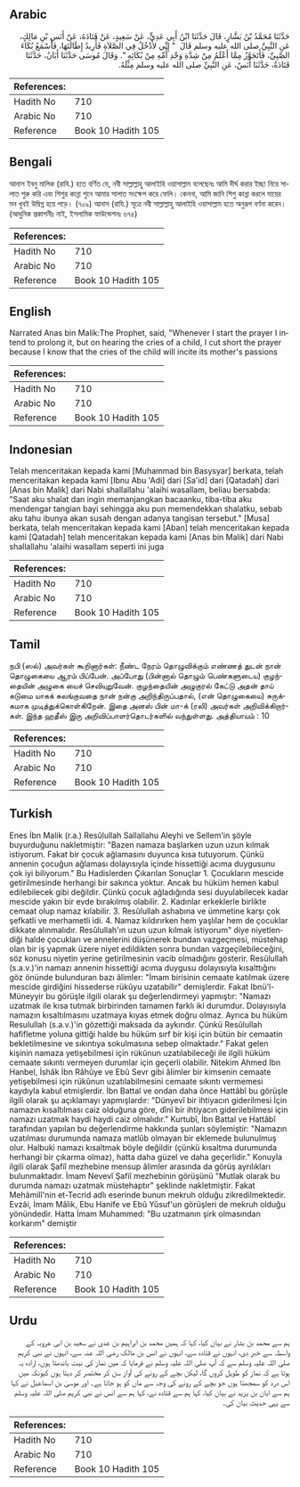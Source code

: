 ## Arabic


<div dir="rtl" lang="ar" style={{fontSize:'larger',backgroundColor:'#f8f9fa',padding:20}}>
حَدَّثَنَا مُحَمَّدُ بْنُ بَشَّارٍ، قَالَ حَدَّثَنَا ابْنُ أَبِي عَدِيٍّ، عَنْ سَعِيدٍ، عَنْ قَتَادَةَ، عَنْ أَنَسِ بْنِ مَالِكٍ، عَنِ النَّبِيِّ صلى الله عليه وسلم قَالَ ‏ "‏ إِنِّي لأَدْخُلُ فِي الصَّلاَةِ فَأُرِيدُ إِطَالَتَهَا، فَأَسْمَعُ بُكَاءَ الصَّبِيِّ، فَأَتَجَوَّزُ مِمَّا أَعْلَمُ مِنْ شِدَّةِ وَجْدِ أُمِّهِ مِنْ بُكَائِهِ ‏"‏‏.‏ وَقَالَ مُوسَى حَدَّثَنَا أَبَانُ، حَدَّثَنَا قَتَادَةُ، حَدَّثَنَا أَنَسٌ، عَنِ النَّبِيِّ صلى الله عليه وسلم مِثْلَهُ‏.‏
</div>
<div style={{backgroundColor:'#f8f9fa',padding:20, marginBottom: 10}}><table> <thead> <tr> <th>References:</th> <th></th> </tr> </thead> <tbody><tr><td>Hadith No</td><td>710</td></tr><tr><td>Arabic No</td><td>710</td></tr><tr><td>Reference</td><td>Book 10 Hadith 105</td></tr></tbody></table></div>

## Bengali


<div dir="ltr" lang="bn" style={{fontSize:'larger',backgroundColor:'#f8f9fa',padding:20}}>
আনাস ইবনু মালিক (রাযি.) হতে বর্ণিত যে, নবী সাল্লাল্লাহু আলাইহি ওয়াসাল্লাম বলেছেনঃ আমি দীর্ঘ করার ইচ্ছা নিয়ে সালাত শুরু করি এবং শিশুর কান্না শুনে আমার সালাত সংক্ষেপ করে ফেলি। কেননা, আমি জানি শিশু কান্না করলে মায়ের মন খুবই উদ্বিগ্ন হয়ে পড়ে। (৭০৯) আনাস (রাযি.) সূত্রে নবী সাল্লাল্লাহু আলাইহি ওয়াসাল্লাম হতে অনুরূপ বর্ণনা করেন। (আধুনিক প্রকাশনীঃ নাই, ইসলামিক ফাউন্ডেশনঃ ৬৭৫)
</div>
<div style={{backgroundColor:'#f8f9fa',padding:20, marginBottom: 10}}><table> <thead> <tr> <th>References:</th> <th></th> </tr> </thead> <tbody><tr><td>Hadith No</td><td>710</td></tr><tr><td>Arabic No</td><td>710</td></tr><tr><td>Reference</td><td>Book 10 Hadith 105</td></tr></tbody></table></div>

## English


<div dir="ltr" lang="en" style={{fontSize:'larger',backgroundColor:'#f8f9fa',padding:20}}>
Narrated Anas bin Malik:The Prophet, said, "Whenever I start the prayer I intend to prolong it, but on hearing the cries of a child, I cut short the prayer because I know that the cries of the child will incite its mother's passions
</div>
<div style={{backgroundColor:'#f8f9fa',padding:20, marginBottom: 10}}><table> <thead> <tr> <th>References:</th> <th></th> </tr> </thead> <tbody><tr><td>Hadith No</td><td>710</td></tr><tr><td>Arabic No</td><td>710</td></tr><tr><td>Reference</td><td>Book 10 Hadith 105</td></tr></tbody></table></div>

## Indonesian


<div dir="ltr" lang="id" style={{fontSize:'larger',backgroundColor:'#f8f9fa',padding:20}}>
Telah menceritakan kepada kami [Muhammad bin Basysyar] berkata, telah menceritakan kepada kami [Ibnu Abu 'Adi] dari [Sa'id] dari [Qatadah] dari [Anas bin Malik] dari Nabi shallallahu 'alaihi wasallam, beliau bersabda: "Saat aku shalat dan ingin memanjangkan bacaanku, tiba-tiba aku mendengar tangian bayi sehingga aku pun memendekkan shalatku, sebab aku tahu ibunya akan susah dengan adanya tangisan tersebut." [Musa] berkata, telah menceritakan kepada kami [Aban] telah menceritakan kepada kami [Qatadah] telah menceritakan kepada kami [Anas bin Malik] dari Nabi shallallahu 'alaihi wasallam seperti ini juga
</div>
<div style={{backgroundColor:'#f8f9fa',padding:20, marginBottom: 10}}><table> <thead> <tr> <th>References:</th> <th></th> </tr> </thead> <tbody><tr><td>Hadith No</td><td>710</td></tr><tr><td>Arabic No</td><td>710</td></tr><tr><td>Reference</td><td>Book 10 Hadith 105</td></tr></tbody></table></div>

## Tamil


<div dir="ltr" lang="ta" style={{fontSize:'larger',backgroundColor:'#f8f9fa',padding:20}}>
நபி (ஸல்) அவர்கள் கூறினார்கள்: நீண்ட நேரம் தொழுவிக்கும் எண்ணத் துடன் நான் தொழுகையை ஆரம் பிப்பேன். அப்போது (பின்னால் தொழும் பெண்களுடைய) குழந்தையின் அழுகை யைச் செவியுறுவேன். குழந்தையின் அழுகுரல் கேட்டு அதன் தாய் கடுமை யாகக் கலங்குவதை நான் நன்கு அறிந்திருப்பதால், (என் தொழுகையை) சுருக்கமாக முடித்துக்கொள்கிறேன். இதை அனஸ் பின் மா-க் (ரலி) அவர்கள் அறிவிக்கிறார்கள். இந்த ஹதீஸ் இரு அறிவிப்பாளர்தொடர்களில் வந்துள்ளது. அத்தியாயம் : 10
</div>
<div style={{backgroundColor:'#f8f9fa',padding:20, marginBottom: 10}}><table> <thead> <tr> <th>References:</th> <th></th> </tr> </thead> <tbody><tr><td>Hadith No</td><td>710</td></tr><tr><td>Arabic No</td><td>710</td></tr><tr><td>Reference</td><td>Book 10 Hadith 105</td></tr></tbody></table></div>

## Turkish


<div dir="ltr" lang="tr" style={{fontSize:'larger',backgroundColor:'#f8f9fa',padding:20}}>
Enes İbn Malik (r.a.) Resûlullah Sallallahu Aleyhi ve Sellem'in şöyle buyurduğunu nakletmiştir: "Bazen namaza başlarken uzun uzun kılmak istiyorum. Fakat bir çocuk ağlamasını duyunca kısa tutuyorum. Çünkü annenin çocuğun ağlaması dolayısıyla içinde hissettiği acıma duygusunu çok iyi biliyorum." Bu Hadislerden Çıkarılan Sonuçlar 1. Çocukların mescide getirilmesinde herhangi bir sakınca yoktur. Ancak bu hüküm hemen kabul edilebilecek gibi değildir. Çünkü çocuk ağladığında sesi duyulabilecek kadar mescide yakın bir evde bırakılmış olabilir. 2. Kadınlar erkeklerle birlikte cemaat olup namaz kılabilir. 3. Resûlullah ashabına ve ümmetine karşı çok şefkatli ve merhametli idi. 4. Namaz kıldırırken hem yaşlılar hem de çocuklar dikkate alınmalıdır. Resûlullah'ın uzun uzun kılmak istiyorum" diye niyetlen­diği halde çocukları ve annelerini düşünerek bundan vazgeçmesi, müstehap olan bir iş yapmak üzere niyet edildikten sonra bundan vazgeçilebileceğini, söz konusu niyetin yerine getirilmesinin vacib olmadığını gösterir. Resûlullah (s.a.v.)'in namazı annenin hissettiği acıma duygusu dolayısıyla kısalttığını göz önünde bulunduran bazı âlimler: "İmam birisinin ce­maate katılmak üzere mescide girdiğini hissederse rükûyu uzatabilir" demişlerdir. Fakat Ibnü'l-Müneyyir bu görüşle ilgili olarak şu değerlendirmeyi yapmıştır: "Namazı uzatmak ile kısa tutmak birbirinden tamamen farklı iki durumdur. Do­layısıyla namazın kısaltılmasını uzatmaya kıyas etmek doğru olmaz. Ayrıca bu hüküm Resulullah (s.a.v.)'in gözettiği maksada da aykırıdır. Çünkü Resûlullah hafifletme yoluna gittiği halde bu hüküm sırf bir kişi için bütün bir cemaatin bekletilmesine ve sıkıntıya sokulmasına sebep olmakta­dır." Fakat gelen kişinin namaza yetişebilmesi için rükûnun uzatılabileceği ile ilgili hüküm cemaate sıkıntı vermeyen durumlar için geçerli olabilir. Nitekim Ahmed Ibn Hanbel, İshâk İbn Râhûye ve Ebû Sevr gibi âlimler bir kimsenin cemaate yetişebilmesi için rükûnun uzatılabilmesini cemaate sıkıntı vermemesi kaydıyla kabul etmişlerdir. İbn Battal ve ondan daha önce Hattâbî bu görüşle ilgili olarak şu açıklamayı yapmışlardır: "Dünyevî bir ihtiyacın giderilmesi İçin namazın kısal­tılması caiz olduğuna göre, dînî bir ihtiyacın giderilebilmesi için namazı uzatmak haydi haydi caiz olmalıdır." Kurtubî, İbn Battal ve Hattâbî tarafından yapılan bu değerlendirme hakkında şunları söylemiştir: "Namazın uzatılması durumunda namaza matlûb olmayan bir eklemede bulunulmuş olur. Halbuki namazı kısalt­mak böyle değildir (çünkü kısaltma durumunda herhangi bir çıkarma olmaz), hatta daha güzel ve daha geçerlidir." Konuyla ilgili olarak Şafiî mezhebine mensup âlimler arasında da görüş ay­rılıkları bulunmaktadır. İmam Nevevî Şafiî mezhebinin görüşünü "Mutlak olarak bu durumda namazı uzatmak müstehaptır" şeklinde nakletmiştir. Fakat Mehâmilî'nin et-Tecrid adlı eserinde bunun mekruh olduğu zikredilmektedir. Evzâi, İmam Mâlik, Ebu Hanife ve Ebû Yûsuf'un görüşleri de mekruh olduğu yönün­dedir. Hatta İmam Muhammed: "Bu uzatmanın şirk olmasından korkarım" de­miştir
</div>
<div style={{backgroundColor:'#f8f9fa',padding:20, marginBottom: 10}}><table> <thead> <tr> <th>References:</th> <th></th> </tr> </thead> <tbody><tr><td>Hadith No</td><td>710</td></tr><tr><td>Arabic No</td><td>710</td></tr><tr><td>Reference</td><td>Book 10 Hadith 105</td></tr></tbody></table></div>

## Urdu


<div dir="rtl" lang="ur" style={{fontSize:'larger',backgroundColor:'#f8f9fa',padding:20}}>
ہم سے محمد بن بشار نے بیان کیا، کہا کہ ہمیں محمد بن ابراہیم بن عدی نے سعید بن ابی عروبہ کے واسطہ سے خبر دی، انہوں نے قتادہ سے، انہوں نے انس بن مالک رضی اللہ عنہ سے، انہوں نے نبی کریم صلی اللہ علیہ وسلم سے کہ آپ صلی اللہ علیہ وسلم نے فرمایا کہ میں نماز کی نیت باندھتا ہوں، ارادہ یہ ہوتا ہے کہ نماز کو طویل کروں گا، لیکن بچے کے رونے کی آواز سن کر مختصر کر دیتا ہوں کیونکہ میں اس درد کو سمجھتا ہوں جو بچے کے رونے کی وجہ سے ماں کو ہو جاتا ہے۔ اور موسیٰ بن اسماعیل نے کہا ہم سے ابان بن یزید نے بیان کیا، کہا ہم سے قتادہ نے، کہا ہم سے انس نے نبی کریم صلی اللہ علیہ وسلم سے یہی حدیث بیان کی۔
</div>
<div style={{backgroundColor:'#f8f9fa',padding:20, marginBottom: 10}}><table> <thead> <tr> <th>References:</th> <th></th> </tr> </thead> <tbody><tr><td>Hadith No</td><td>710</td></tr><tr><td>Arabic No</td><td>710</td></tr><tr><td>Reference</td><td>Book 10 Hadith 105</td></tr></tbody></table></div>